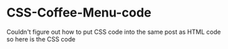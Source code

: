 # CSS-Coffee-Menu-code
Couldn't figure out how to put CSS code into the same post as HTML code so here is the CSS code

